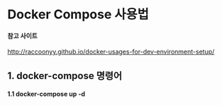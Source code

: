 # Docker Compose 사용법

#### 참고 사이트
http://raccoonyy.github.io/docker-usages-for-dev-environment-setup/

## 1. docker-compose 명령어
#### 1.1 docker-compose up -d
